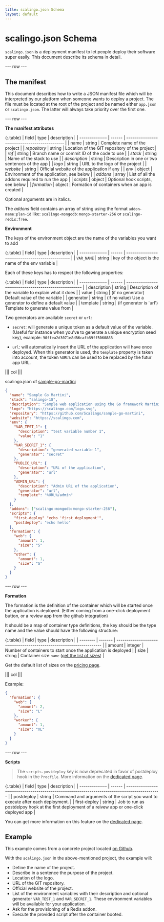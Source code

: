 ```yaml
---
title: scalingo.json Schema
layout: default
---
```


# scalingo.json Schema

`scalingo.json` is a deployment manifest to let people deploy their software
super easily. This document describe its schema in detail.

--- row ---

## The manifest

This document describes how to write a JSON manifest file which
will be interpreted by our platform when someone wants to deploy a project.
The file must be located at the root of the project and be named either `app.json`
or `scalingo.json`. The latter will always take priority over the first one.

--- row ---

**The manifest attributes**

{:.table}
| field          | type   | description                                    |
| -------------- | ------ | ---------------------------------------------- |
| name           | string | Complete name of the project                   |
| _repository_   | string | Location of the GIT repository of the project  |
| _ref_          | string | Branch name or commit ID of the code to use    |
| _stack_        | string | Name of the stack to use                       |
| _description_  | string | Description in one or two sentences of the app |
| _logo_         | string | URL to the logo of the project                 |
| _website_      | string | Official website of the application if any     |
| _env_          | object | Environment of the application, see below      |
| _addons_       | array  | List of all the addons required to run the app |
| _scripts_      | object | Optional hook scripts, see below               |
| _formation_    | object | Formation of containers when an app is created |

Optional arguments are in italics.

The _addons_ field contains an array of string using the format `addon-name:plan-id`
like: `scalingo-mongodb:mongo-starter-256` or `scalingo-redis:free`.

**Environment**

The keys of the environment object are the name of the variables you want to add

{:.table}
| field          | type   | description                                       |
| -------------- | ------ | ------------------------------------------------- |
| `VAR_NAME`     | string | key of the object is the name of the env variable |

Each of these keys has to respect the following properties:

{:.table}
| field          | type   | description                                             |
| -------------- | ------ | ------------------------------------------------------- |
| description    | string | Description of the variable to explain what it does     |
| value          | string | (if no generator) Default value of the variable         |
| generator      | string | (if no value) Use a generator to define a default value |
| template       | string | (if generator is 'url') Template to generate value from |

Two generators are available `secret` or `url`:

* `secret`: will generate a unique token as a default value of the variable.
  (Useful for instance when you've to generate a unique encryption seed key),
  example: `90ffea2d3071e8d86cafb89ff5060883`

* `url`: will automatically insert the URL of the application will have once
  deployed. When this generator is used, the `template` property is taken into
  account, the token `%URL%` can be used to be replaced by the futur app URL.

||| col |||

scalingo.json of
[sample-go-martini](https://github.com/Scalingo/sample-go-martini/tree/dev-oneclick)

```json
{
  "name": "Sample Go Martini",
  "stack": "salingo-18",
  "description": "Sample web application using the Go framework Martini",
  "logo": "https://scalingo.com/logo.svg",
  "repository": "https://github.com/Scalingo/sample-go-martini",
  "website": "https://scalingo.com",
  "env": {
    "VAR_TEST_1": {
      "description": "test variable number 1",
      "value": "1"
    },
    "VAR_SECRET_1": {
      "description": "generated variable 1",
      "generator": "secret"
    },
    "PUBLIC_URL": {
      "description": "URL of the application",
      "generator": "url"
    },
    "ADMIN_URL": {
      "description": "Admin URL of the application",
      "generator": "url",
      "template": "%URL%/admin"
    }
  },
  "addons": ["scalingo-mongodb:mongo-starter-256"],
  "scripts": {
    "first-deploy" "echo 'first deployment'",
    "postdeploy": "echo hello"
  },
  "formation": {
    "web": {
      "amount": 1,
      "size": "S"
    },
    "other": {
      "amount": 1,
      "size": "S"
    }
  }
}
```

--- row ---

**Formation**

The formation is the definition of the container which will be started once the
application is deployed. (Either coming from a one-click deployment button, or
a review app from the github integration)

It should be a map of container type definitions, the key should be the type name
and the value should have the following structure:

{:.table}
| field    | type    | description                                                            |
| -------- | ------- | ---------------------------------------------------------------------- |
| amount   | integer | Number of containers to start once the application is deployed         |
| size     | string  | Container size `name` ([get the list of sizes](/container-sizes.html)) |

Get the default list of sizes on the <a target="_blank" href="https://scalingo.com/pricing">pricing page</a>.

||| col |||

Example:

```json
{
  "formation": {
    "web": {
      "amount": 2,
      "size": "L"
    },
    "worker": {
      "amount": 1,
      "size": "XL"
    }
  }
}
```

--- row ---

**Scripts**

> The `scripts.postdeploy` key is now deprecated in favor of postdeploy hook in the `Procfile`. More information
on the [dedicated page](https://doc.scalingo.com/platform/app/postdeploy-hook).

{:.table}
| field          | type   | description                                                                                     |
| -------------- | ------ | ----------------------------------------------------------------------------------------------- |
| postdeploy     | string | Command and arguments of the script you want to execute after each deployment.                  |
| first-deploy   | string | Job to run as postdelpoy hook at the first deployment of a reivew app or one-click deployed app |

You can get more information on this feature on the [dedicated page](https://doc.scalingo.com/platform/app/postdeploy-hook#workflow).

## Example

This example comes from a concrete project located [on Github](https://github.com/Scalingo/sample-go-martini/tree/dev-oneclick).

With the `scalingo.json` in the above-mentioned project, the example will:

* Define the name of the project.
* Describe in a sentence the purpose of the project.
* Location of the logo.
* URL of the GIT repository.
* Official website of the project.
* List of the environment variables with their description and optional generator `VAR_TEST_1` and `VAR_SECRET_1`.
These environment variables will be available for your application.
* Ask for the provisioning of a Redis addon.
* Execute the provided script after the container booted.
